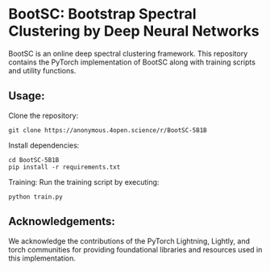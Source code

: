 # BootSC: Bootstrap Spectral Clustering by Deep Neural Networks

BootSC is an online deep spectral clustering framework. This repository contains the PyTorch implementation of BootSC along with training scripts and utility functions.

## Usage:

Clone the repository:

    git clone https://anonymous.4open.science/r/BootSC-5B1B
    
Install dependencies:

    cd BootSC-5B1B
    pip install -r requirements.txt

Training: Run the training script by executing:

    python train.py

## Acknowledgements:
We acknowledge the contributions of the PyTorch Lightning, Lightly, and torch communities for providing foundational libraries and resources used in this implementation.
